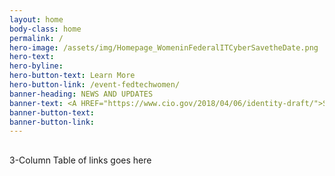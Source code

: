 ```yaml
---
layout: home
body-class: home
permalink: /
hero-image: /assets/img/Homepage_WomeninFederalITCyberSavetheDate.png
hero-text: 
hero-byline: 
hero-button-text: Learn More
hero-button-link: /event-fedtechwomen/
banner-heading: NEWS AND UPDATES
banner-text: <A HREF="https://www.cio.gov/2018/04/06/identity-draft/">Strengthening the Cybersecurity of Federal Agencies through Improved Identity, Credential, and Access Management (ICAM) <br><A HREF="https://www.cio.gov/2018/03/15/innovation-sandbox-launch/">READ THE LATEST FROM THE CIO COMMUNITY</A>
banner-button-text: 
banner-button-link: 
---
```

## 
3-Column Table of links goes here

